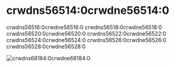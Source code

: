 # crwdns56514:0crwdne56514:0

crwdns56516:0crwdne56516:0  crwdns56518:0crwdne56518:0  crwdns56520:0crwdne56520:0  crwdns56522:0crwdne56522:0  crwdns56524:0crwdne56524:0  crwdns56526:0crwdne56526:0  crwdns56528:0crwdne56528:0

![crwdns68184:0crwdne68184:0](crwdns68182:0crwdne68182:0)
